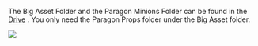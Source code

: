The Big Asset Folder and the Paragon Minions Folder can be found in the [Drive](https://drive.google.com/drive/folders/0ALopg-fcGFDrUk9PVA) . You only need the Paragon Props folder under the Big Asset folder.

![](https://i.imgur.com/KAn2Hw3.png)